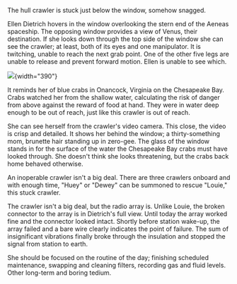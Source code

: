 The hull crawler is stuck just below the window, somehow snagged.

Ellen Dietrich hovers in the window overlooking the stern end of the Aeneas spaceship. The opposing window provides a view of Venus, their destination. If she looks down through the top side of the window she can see the crawler; at least, both of its eyes and one manipulator. It is twitching, unable to reach the next grab point. One of the other five legs are unable to release and prevent forward motion. Ellen is unable to see which.

![](https://eoimages.gsfc.nasa.gov/images/imagerecords/42000/42770/ISS022-E-068726_xlrg.jpg){width="390"}

It reminds her of blue crabs in Onancock, Virginia on the Chesapeake Bay. Crabs watched her from the shallow water, calculating the risk of danger from above against the reward of food at hand. They were in water deep enough to be out of reach, just like this crawler is out of reach.

She can see herself from the crawler's video camera. This close, the video is crisp and detailed. It shows her behind the window; a thirty-something mom, brunette hair standing up in zero-gee. The glass of the window stands in for the surface of the water the Chesapeake Bay crabs must have looked through. She doesn't think she looks threatening, but the crabs back home behaved otherwise.

An inoperable crawler isn't a big deal. There are three crawlers onboard and with enough time, "Huey" or "Dewey" can be summoned to rescue "Louie," this stuck crawler.

The crawler isn't a big deal, but the radio array is. Unlike Louie, the broken connector to the array is in Dietrich's full view. Until today the array worked fine and the connector looked intact. Shortly before station wake-up, the array failed and a bare wire clearly indicates the point of failure. The sum of insignificant vibrations finally broke through the insulation and stopped the signal from station to earth.

She should be focused on the routine of the day; finishing scheduled maintenance, swapping and cleaning filters, recording gas and fluid levels. Other long-term and boring tedium.
